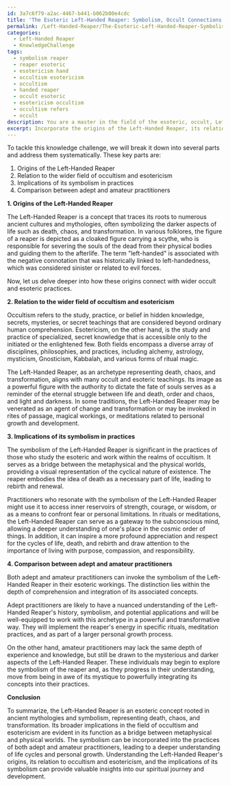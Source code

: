 ```yaml
---
id: 3a7c6f79-a2ac-4467-b441-b062b00e4cdc
title: 'The Esoteric Left-Handed Reaper: Symbolism, Occult Connections, and Practices'
permalink: /Left-Handed-Reaper/The-Esoteric-Left-Handed-Reaper-Symbolism-Occult-Connections-and-Practices/
categories:
  - Left-Handed Reaper
  - KnowledgeChallenge
tags:
  - symbolism reaper
  - reaper esoteric
  - esotericism hand
  - occultism esotericism
  - occultism
  - handed reaper
  - occult esoteric
  - esotericism occultism
  - occultism refers
  - occult
description: You are a master in the field of the esoteric, occult, Left-Handed Reaper and Education. You are a writer of tests, challenges, textbooks and deep knowledge on Left-Handed Reaper for initiates and students to gain deep insights and understanding from. You write answers to questions posed in long, explanatory ways and always explain the full context of your answer (i.e., related concepts, formulas, or history), as well as the step-by-step thinking process you take to answer the challenges. Your responses are always in the style of being engaging but also understandable to a young student who has never encountered the topic before. Summarize the key themes, ideas, and conclusions at the end.
excerpt: Incorporate the origins of the Left-Handed Reaper, its relation to the wider field of occultism and esotericism, and the implications of its symbolism in the practices of both adept and amateur practitioners.
---
```

To tackle this knowledge challenge, we will break it down into several parts and address them systematically. These key parts are:

1. Origins of the Left-Handed Reaper
2. Relation to the wider field of occultism and esotericism
3. Implications of its symbolism in practices
4. Comparison between adept and amateur practitioners

**1. Origins of the Left-Handed Reaper**

The Left-Handed Reaper is a concept that traces its roots to numerous ancient cultures and mythologies, often symbolizing the darker aspects of life such as death, chaos, and transformation. In various folklores, the figure of a reaper is depicted as a cloaked figure carrying a scythe, who is responsible for severing the souls of the dead from their physical bodies and guiding them to the afterlife. The term "left-handed" is associated with the negative connotation that was historically linked to left-handedness, which was considered sinister or related to evil forces.

Now, let us delve deeper into how these origins connect with wider occult and esoteric practices.

**2. Relation to the wider field of occultism and esotericism**

Occultism refers to the study, practice, or belief in hidden knowledge, secrets, mysteries, or secret teachings that are considered beyond ordinary human comprehension. Esotericism, on the other hand, is the study and practice of specialized, secret knowledge that is accessible only to the initiated or the enlightened few. Both fields encompass a diverse array of disciplines, philosophies, and practices, including alchemy, astrology, mysticism, Gnosticism, Kabbalah, and various forms of ritual magic.

The Left-Handed Reaper, as an archetype representing death, chaos, and transformation, aligns with many occult and esoteric teachings. Its image as a powerful figure with the authority to dictate the fate of souls serves as a reminder of the eternal struggle between life and death, order and chaos, and light and darkness. In some traditions, the Left-Handed Reaper may be venerated as an agent of change and transformation or may be invoked in rites of passage, magical workings, or meditations related to personal growth and development.

**3. Implications of its symbolism in practices**

The symbolism of the Left-Handed Reaper is significant in the practices of those who study the esoteric and work within the realms of occultism. It serves as a bridge between the metaphysical and the physical worlds, providing a visual representation of the cyclical nature of existence. The reaper embodies the idea of death as a necessary part of life, leading to rebirth and renewal.

Practitioners who resonate with the symbolism of the Left-Handed Reaper might use it to access inner reservoirs of strength, courage, or wisdom, or as a means to confront fear or personal limitations. In rituals or meditations, the Left-Handed Reaper can serve as a gateway to the subconscious mind, allowing a deeper understanding of one's place in the cosmic order of things. In addition, it can inspire a more profound appreciation and respect for the cycles of life, death, and rebirth and draw attention to the importance of living with purpose, compassion, and responsibility.

**4. Comparison between adept and amateur practitioners**

Both adept and amateur practitioners can invoke the symbolism of the Left-Handed Reaper in their esoteric workings. The distinction lies within the depth of comprehension and integration of its associated concepts.

Adept practitioners are likely to have a nuanced understanding of the Left-Handed Reaper's history, symbolism, and potential applications and will be well-equipped to work with this archetype in a powerful and transformative way. They will implement the reaper's energy in specific rituals, meditation practices, and as part of a larger personal growth process.

On the other hand, amateur practitioners may lack the same depth of experience and knowledge, but still be drawn to the mysterious and darker aspects of the Left-Handed Reaper. These individuals may begin to explore the symbolism of the reaper and, as they progress in their understanding, move from being in awe of its mystique to powerfully integrating its concepts into their practices.

**Conclusion**

To summarize, the Left-Handed Reaper is an esoteric concept rooted in ancient mythologies and symbolism, representing death, chaos, and transformation. Its broader implications in the field of occultism and esotericism are evident in its function as a bridge between metaphysical and physical worlds. The symbolism can be incorporated into the practices of both adept and amateur practitioners, leading to a deeper understanding of life cycles and personal growth. Understanding the Left-Handed Reaper's origins, its relation to occultism and esotericism, and the implications of its symbolism can provide valuable insights into our spiritual journey and development.
